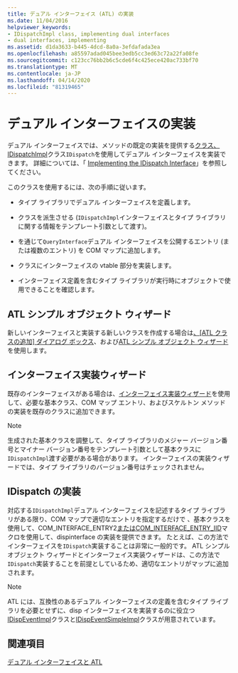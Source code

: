 ```yaml
---
title: デュアル インターフェイス (ATL) の実装
ms.date: 11/04/2016
helpviewer_keywords:
- IDispatchImpl class, implementing dual interfaces
- dual interfaces, implementing
ms.assetid: d1da3633-b445-4dcd-8a0a-3efdafada3ea
ms.openlocfilehash: a85597adad045bee3edb5cc3ed63c72a22fa08fe
ms.sourcegitcommit: c123cc76bb2b6c5cde6f4c425ece420ac733bf70
ms.translationtype: MT
ms.contentlocale: ja-JP
ms.lasthandoff: 04/14/2020
ms.locfileid: "81319465"
---
```

# <a name="implementing-a-dual-interface"></a>デュアル インターフェイスの実装

デュアル インターフェイスでは、メソッドの既定の実装を提供する[クラス、IDispatchImpl](../atl/reference/idispatchimpl-class.md)クラス`IDispatch`を使用してデュアル インターフェイスを実装できます。 詳細については、「 [Implementing the IDispatch Interface](/previous-versions/windows/desktop/automat/implementing-the-idispatch-interface)」を参照してください。

このクラスを使用するには、次の手順に従います。

- タイプ ライブラリでデュアル インターフェイスを定義します。

- クラスを派生させる (`IDispatchImpl`インターフェイスとタイプ ライブラリに関する情報をテンプレート引数として渡す)。

- を通じて`QueryInterface`デュアル インターフェイスを公開するエントリ (または複数のエントリ) を COM マップに追加します。

- クラスにインターフェイスの vtable 部分を実装します。

- インターフェイス定義を含むタイプ ライブラリが実行時にオブジェクトで使用できることを確認します。

## <a name="atl-simple-object-wizard"></a>ATL シンプル オブジェクト ウィザード

新しいインターフェイスと実装する新しいクラスを作成する場合は[、[ATL クラスの追加] ダイアログ ボックス](../ide/add-class-dialog-box.md)、および[ATL シンプル オブジェクト ウィザード](../atl/reference/atl-simple-object-wizard.md)を使用します。

## <a name="implement-interface-wizard"></a>インターフェイス実装ウィザード

既存のインターフェイスがある場合は、[インターフェイス実装ウィザード](../atl/reference/adding-a-new-interface-in-an-atl-project.md)を使用して、必要な基本クラス、COM マップ エントリ、およびスケルトン メソッドの実装を既存のクラスに追加できます。

> [!NOTE]
> 生成された基本クラスを調整して、タイプ ライブラリのメジャー バージョン番号とマイナー バージョン番号をテンプレート引数として基本クラスに`IDispatchImpl`渡す必要がある場合があります。 インターフェイスの実装ウィザードでは、タイプ ライブラリのバージョン番号はチェックされません。

## <a name="implementing-idispatch"></a>IDispatch の実装

対応する`IDispatchImpl`デュアル インターフェイスを記述するタイプ ライブラリがある限り、COM マップで適切なエントリを指定するだけで 、基本クラスを使用して、COM_INTERFACE_ENTRY2[または](reference/com-interface-entry-macros.md#com_interface_entry2)[COM_INTERFACE_ENTRY_IID](reference/com-interface-entry-macros.md#com_interface_entry_iid)マクロを使用して、dispinterface の実装を提供できます。 たとえば、この方法でインターフェイスを`IDispatch`実装することは非常に一般的です。 ATL シンプル オブジェクト ウィザードとインターフェイス実装ウィザードは、この方法で`IDispatch`実装することを前提としているため、適切なエントリがマップに追加されます。

> [!NOTE]
> ATL には、互換性のあるデュアル インターフェイスの定義を含むタイプ ライブラリを必要とせずに、disp インターフェイスを実装するのに役立つ[IDispEventImpl](../atl/reference/idispeventimpl-class.md)クラスと[IDispEventSimpleImpl](../atl/reference/idispeventsimpleimpl-class.md)クラスが用意されています。

## <a name="see-also"></a>関連項目

[デュアル インターフェイスと ATL](../atl/dual-interfaces-and-atl.md)
